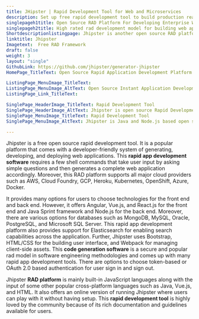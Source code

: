 ```yaml
---
title: JHipster | Rapid Development Tool for Web and Microservices
description: Set up free rapid development tool to build production ready applications and microservices. It offers rich documentation for development and deployment
singlepageh1title: Open Source RAD Platform For Developing Enterprise Web Apps
singlepageh2title: High rated rad development model for building web apps. It provides diverse tech stack such as Angular, Node.js, Java Spring framework, and multiple DB options.
Shortdescriptionlistingpage: Jhipster is another open source RAD platform for building business web apps. It offers back end in Java Sprint Boot framework and Angular, React.js and Vue.js for the front end along with multiple DB options.
linktitle: Jhipster
Imagetext:  Free RAD Framework
draft: false
weight: 3
layout: "single"
GithubLink: https://github.com/jhipster/generator-jhipster
HomePage_TitleText: Open Source Rapid Application Development Platform in Java Spring Boot and Angular 9,Reactjs,Vue.js

ListingPage_MenuImage_TitleText: 
ListingPage_MenuImage_AltText: Open Source Instant Application Development Platform
ListingPage_Link_TitleText: 

SinglePage_HeaderImage_TitleText: Rapid Development Tool
SinglePage_HeaderImage_AltText: Jhipster is open source Rapid Development Tool
SinglePage_MenuImage_TitleText: Rapid Development Tool
SinglePage_MenuImage_AltText: Jhipster is Java and Node.js based open source Rapid Development Tool

---
```


Jhipster is a free open source rapid development tool. It is a popular platform that comes with a developer-friendly system of generating, developing, and deploying web applications. This **rapid app development software** requires a few shell commands that take user input by asking simple questions and then generates a complete web application accordingly. Moreover, this RAD platform supports all major cloud providers such as AWS, Cloud Foundry, GCP, Heroku, Kubernetes, OpenShift, Azure, Docker.

It provides many options for users to choose technologies for the front end and back end. However, it offers Angular, Vue.js, and React.js for the front end and Java Sprint framework and Node.js for the back end. Moreover, there are various options for databases such as MongoDB, MySQL, Oracle, PostgreSQL, and Microsoft SQL Server. This rapid app development platform also provides support for Elasticsearch for enabling search capabilities across the application. Further, Jhipster uses Bootstrap, HTML/CSS for the building user interface, and Webpack for managing client-side assets. This **code generation software** is a secure and popular rad model in software engineering methodologies and comes up with many rapid app development tools. There are options to choose token-based or OAuth 2.0 based authentication for user sign in and sign out.

Jhipster **RAD platform** is mainly built-in JavaScript languages along with the input of some other popular cross-platform languages such as Java, Vue.js, and HTML. It also offers an online version of running Jhipster where users can play with it without having setup. This **rapid development tool** is highly loved by the community because of its rich documentation and guidelines available for users.